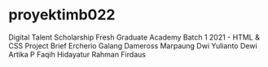 # proyektimb022
Digital Talent Scholarship Fresh Graduate Academy Batch 1 2021 - HTML &amp; CSS Project Brief
Ercherio Galang Dameross Marpaung
Dwi Yulianto
Dewi Artika P
Faqih Hidayatur Rahman
Firdaus
